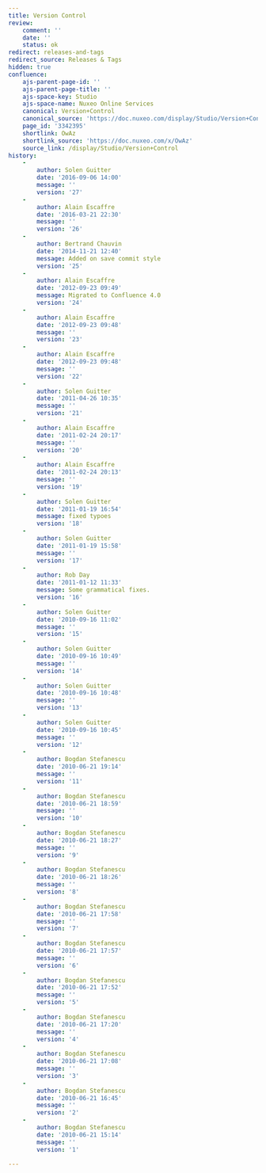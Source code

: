 ```yaml
---
title: Version Control
review:
    comment: ''
    date: ''
    status: ok
redirect: releases-and-tags
redirect_source: Releases & Tags
hidden: true
confluence:
    ajs-parent-page-id: ''
    ajs-parent-page-title: ''
    ajs-space-key: Studio
    ajs-space-name: Nuxeo Online Services
    canonical: Version+Control
    canonical_source: 'https://doc.nuxeo.com/display/Studio/Version+Control'
    page_id: '3342395'
    shortlink: OwAz
    shortlink_source: 'https://doc.nuxeo.com/x/OwAz'
    source_link: /display/Studio/Version+Control
history:
    -
        author: Solen Guitter
        date: '2016-09-06 14:00'
        message: ''
        version: '27'
    -
        author: Alain Escaffre
        date: '2016-03-21 22:30'
        message: ''
        version: '26'
    -
        author: Bertrand Chauvin
        date: '2014-11-21 12:40'
        message: Added on save commit style
        version: '25'
    -
        author: Alain Escaffre
        date: '2012-09-23 09:49'
        message: Migrated to Confluence 4.0
        version: '24'
    -
        author: Alain Escaffre
        date: '2012-09-23 09:48'
        message: ''
        version: '23'
    -
        author: Alain Escaffre
        date: '2012-09-23 09:48'
        message: ''
        version: '22'
    -
        author: Solen Guitter
        date: '2011-04-26 10:35'
        message: ''
        version: '21'
    -
        author: Alain Escaffre
        date: '2011-02-24 20:17'
        message: ''
        version: '20'
    -
        author: Alain Escaffre
        date: '2011-02-24 20:13'
        message: ''
        version: '19'
    -
        author: Solen Guitter
        date: '2011-01-19 16:54'
        message: fixed typoes
        version: '18'
    -
        author: Solen Guitter
        date: '2011-01-19 15:58'
        message: ''
        version: '17'
    -
        author: Rob Day
        date: '2011-01-12 11:33'
        message: Some grammatical fixes.
        version: '16'
    -
        author: Solen Guitter
        date: '2010-09-16 11:02'
        message: ''
        version: '15'
    -
        author: Solen Guitter
        date: '2010-09-16 10:49'
        message: ''
        version: '14'
    -
        author: Solen Guitter
        date: '2010-09-16 10:48'
        message: ''
        version: '13'
    -
        author: Solen Guitter
        date: '2010-09-16 10:45'
        message: ''
        version: '12'
    -
        author: Bogdan Stefanescu
        date: '2010-06-21 19:14'
        message: ''
        version: '11'
    -
        author: Bogdan Stefanescu
        date: '2010-06-21 18:59'
        message: ''
        version: '10'
    -
        author: Bogdan Stefanescu
        date: '2010-06-21 18:27'
        message: ''
        version: '9'
    -
        author: Bogdan Stefanescu
        date: '2010-06-21 18:26'
        message: ''
        version: '8'
    -
        author: Bogdan Stefanescu
        date: '2010-06-21 17:58'
        message: ''
        version: '7'
    -
        author: Bogdan Stefanescu
        date: '2010-06-21 17:57'
        message: ''
        version: '6'
    -
        author: Bogdan Stefanescu
        date: '2010-06-21 17:52'
        message: ''
        version: '5'
    -
        author: Bogdan Stefanescu
        date: '2010-06-21 17:20'
        message: ''
        version: '4'
    -
        author: Bogdan Stefanescu
        date: '2010-06-21 17:08'
        message: ''
        version: '3'
    -
        author: Bogdan Stefanescu
        date: '2010-06-21 16:45'
        message: ''
        version: '2'
    -
        author: Bogdan Stefanescu
        date: '2010-06-21 15:14'
        message: ''
        version: '1'

---
```

